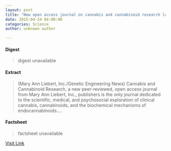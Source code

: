 ```yaml
---
layout: post
title: "New open access journal on cannabis and cannabinoid research launching fall 2015"
date: 2015-04-24 04:00:00
categories: Science
author: unknown author

---
```



#### Digest
>digest unavailable

#### Extract
>(Mary Ann Liebert, Inc./Genetic Engineering News) Cannabis and Cannabinoid Research, a new peer-reviewed, open access journal from Mary Ann Liebert, Inc., publishers is the only journal dedicated to the scientific, medical, and psychosocial exploration of clinical cannabis, cannabinoids, and the biochemical mechanisms of endocannabinoids....

#### Factsheet
>factsheet unavailable

[Visit Link](http://www.eurekalert.org/pub_releases/2015-04/mali-noa042415.php)


